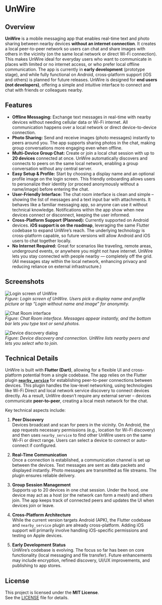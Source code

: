 # UnWire

## Overview

**UnWire** is a mobile messaging app that enables real-time text and photo sharing between nearby devices **without an internet connection**. It creates a local peer-to-peer network so users can chat and share images with others in the vicinity (on the same local network or direct Wi-Fi connection). This makes UnWire ideal for everyday users who want to communicate in places with limited or no internet access, or who prefer local offline communication. The app is currently in **early development** (prototype stage), and while fully functional on Android, cross-platform support (iOS and others) is planned for future releases. UnWire is designed for **end users (not developers)**, offering a simple and intuitive interface to connect and chat with friends or colleagues nearby.

## Features

- **Offline Messaging:** Exchange text messages in real-time with nearby devices without needing cellular data or Wi-Fi internet. All communication happens over a local network or direct device-to-device connection.  
- **Photo Sharing:** Send and receive images (photo messages) instantly to peers around you. The app supports sharing photos in the chat, making group conversations more engaging even when offline.  
- **Multi-Device Group Chat:** Create or join a local chat session with up to **20 devices** connected at once. UnWire automatically discovers and connects to peers on the same local network, enabling a group conversation without any central server.  
- **Easy Setup & Profile:** Start by choosing a display name and an optional profile image on the login screen. This friendly onboarding allows users to personalize their identity (or proceed anonymously without a name/image) before entering the chat.  
- **User-Friendly Interface:** The chat room interface is clean and simple – showing the list of messages and a text input bar with attachments. It behaves like a familiar messaging app, so anyone can use it without technical knowledge. Notifications within the app show when new devices connect or disconnect, keeping the user informed.  
- **Cross-Platform Support (Planned):** Currently supported on Android devices. **iOS support is on the roadmap**, leveraging the same Flutter codebase to expand UnWire’s reach. The underlying technology is cross-platform capable, so future versions will allow Android and iOS users to chat together locally.  
- **No Internet Required:** Great for scenarios like traveling, remote areas, underground events, or anywhere you might not have internet. UnWire lets you stay connected with people nearby — completely off the grid. (All messages stay within the local network, enhancing privacy and reducing reliance on external infrastructure.)

## Screenshots

![Login screen of UnWire](login.png)  
*Figure: Login screen of UnWire. Users pick a display name and profile picture or tap “Login without name and image” for anonymity.*

![Chat Room interface](chatroom.png)  
*Figure: Chat Room interface. Messages appear instantly, and the bottom bar lets you type text or send photos.*

![Device discovery dialog](discovery.png)  
*Figure: Device discovery and connection. UnWire lists nearby peers and lets you select who to join.*

## Technical Details

UnWire is built with **Flutter (Dart)**, allowing for a flexible UI and cross-platform potential from a single codebase. The app relies on the Flutter plugin **[`nearby_service`](https://pub.dev/packages/nearby_service)** for establishing peer-to-peer connections between devices. This plugin handles the low-level networking, using technologies like Wi-Fi Direct and local network service discovery to connect devices directly. As a result, UnWire doesn’t require any external server – devices communicate **peer-to-peer**, creating a local mesh network for the chat.

Key technical aspects include:

1. **Peer Discovery**  
   Devices broadcast and scan for peers in the vicinity. On Android, the app requests necessary permissions (e.g., location for Wi-Fi discovery) and then uses `nearby_service` to find other UnWire users on the same Wi-Fi or direct range. Users can select a device to connect or auto-connect if configured.

2. **Real-Time Communication**  
   Once a connection is established, a communication channel is set up between the devices. Text messages are sent as data packets and displayed instantly. Photo messages are transmitted as file streams. The plugin ensures reliable delivery.

3. **Group Session Management**  
   Supports up to 20 devices in one chat session. Under the hood, one device may act as a host (or the network can form a mesh) and others join. The app keeps track of connected peers and updates the UI when devices join or leave.

4. **Cross-Platform Architecture**  
   While the current version targets Android (APK), the Flutter codebase and `nearby_service` plugin are already cross-platform. Adding iOS support will primarily involve handling iOS-specific permissions and testing on Apple devices.

5. **Early Development Status**  
   UnWire’s codebase is evolving. The focus so far has been on core functionality (local messaging and file transfer). Future enhancements may include encryption, refined discovery, UI/UX improvements, and publishing to app stores.

## License

This project is licensed under the **MIT License**.  
See the [LICENSE](LICENSE) file for details.
